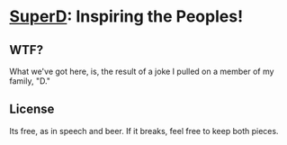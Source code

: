 # [SuperD](http://superd.herokuapp.com): Inspiring the Peoples!

## WTF?

What we've got here, is, the result of a joke I pulled on a member of my family, "D."

## License

Its free, as in speech and beer. If it breaks, feel free to keep both pieces.
